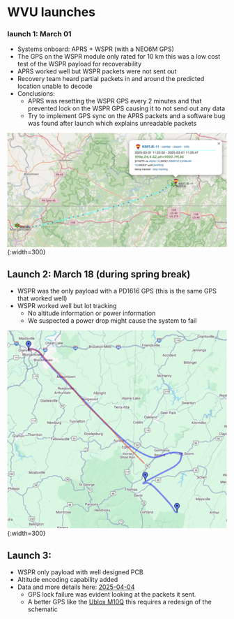 
# WVU launches

### launch 1: March 01

- Systems onboard: APRS + WSPR (with a NEO6M GPS)
- The GPS on the WSPR module only rated for 10 km this was a low cost test of the WSPR payload for recoverability
- APRS worked well but WSPR packets were not sent out
- Recovery team heard partial packets in and around the predicted location unable to decode
- Conclusions:
	- APRS was resetting the WSPR GPS every 2 minutes and that prevented lock on the WSPR GPS causing it to not send out any data
	- Try to implement GPS sync on the APRS packets and a software bug was found after launch which explains unreadable packets

![](bin/Pasted%20image%2020250409183253.png){:width=300}

## Launch 2: March 18 (during spring break)

- WSPR was the only payload with a PD1616 GPS (this is the same GPS that worked well)
- WSPR worked well but lot tracking
	- No altitude information or power information
	- We suspected a power drop might cause the system to fail 

![](bin/Pasted%20image%2020250409183953.png){:width=300}

## Launch 3: 

- WSPR only payload with well designed PCB
- Altitude encoding capability added
- Data and more details here: [2025-04-04](WSPR/2025-04-04.md)
	- GPS lock failure was evident looking at the packets it sent.
	- A better GPS like the [Ublox M10Q](https://www.digikey.com/en/products/detail/u-blox/MAX-M10S-00B/15712909?gclsrc=aw.ds&&utm_adgroup=&utm_source=google&utm_medium=cpc&utm_campaign=PMax%20Shopping_Product_Medium%20ROAS%20Categories&utm_term=&utm_content=&utm_id=go_cmp-20223376311_adg-_ad-__dev-c_ext-_prd-15712909_sig-CjwKCAjwtdi_BhACEiwA97y8BJtffdt_9E13R_ZxoFa6HcO6GMHjJrhPrsNDatPEv9z4wMNWhE3GOBoCGgAQAvD_BwE&gad_source=1&gbraid=0AAAAADrbLlg1KX8lz4fZktf82JHCpDvZ8&gclid=CjwKCAjwtdi_BhACEiwA97y8BJtffdt_9E13R_ZxoFa6HcO6GMHjJrhPrsNDatPEv9z4wMNWhE3GOBoCGgAQAvD_BwE) this requires a redesign of the schematic
